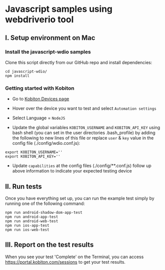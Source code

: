 # Javascript samples using webdriverio tool

## I. Setup environment on Mac

### Install the javascript-wdio samples

Clone this script directly from our GitHub repo and install dependencies:

```
cd javascript-wdio/
npm install
```

### Getting started with Kobiton

- Go to [Kobiton Devices page](https://portal-test.kobiton.com/devices)

- Hover over the device you want to test and select `Automation settings`

- Select Language = `NodeJS`

- Update the global variables `KOBITON_USERNAME` and `KOBITON_API_KEY` using bash shell (you can set in the user directories .bash_profile) by adding the following to new lines of this file or replace `user` & `key` value in the config file (./config/wdio.conf.js):

```
export KOBITON_USERNAME=''
export KOBITON_API_KEY=''
```

- Update `capabilities` at the config files (./config/**.conf.js) follow up above information to indicate your expected testing device

## II. Run tests

Once you have everything set up, you can run the example test simply by running one of the following command:

```
npm run android-shadow-dom-app-test
npm run android-app-test
npm run android-web-test
npm run ios-app-test
npm run ios-web-test
```
## III. Report on the test results

When you see your test 'Complete' on the Terminal, you can access https://portal.kobiton.com/sessions to get your test results.